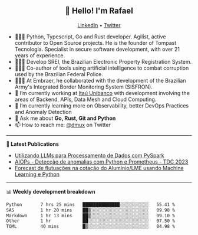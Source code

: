 <h2 align="center">👋 Hello! I'm Rafael</h2>
<p align="center">
  <a href="https://www.linkedin.com/in/rafaelsales">LinkedIn</a> •
  <a href="https://twitter.com/dmux">Twitter</a>
</p>


- 👨🏻‍💻 Python, Typescript, Go and Rust developer. Agilist, active contributor to Open Source projects. He is the founder of Tompast Tecnologia. Specialist in secure software development, with over 21 years of experience.
- 👨🏻‍💻 Develop SREI, the Brazilian Electronic Property Registration System.
- 👨🏻‍💻 Co-author of tools using artificial intelligence to combat corruption used by the Brazilian Federal Police.
- 👨🏻‍💻 At Embraer, he collaborated with the development of the Brazilian Army's Integrated Border Monitoring System (SISFRON).
- 🔭 I’m currently working at [Itaú Unibanco](https://www.itau.com.br) with development involving the areas of Backend, APIs, Data Mesh and Cloud Computing.
- 🌱 I’m currently learning more on Observability, better DevOps Practices and Anomaly Detection
- 💬 Ask me about **Go, Rust, Git and Python**
- 📫 How to reach me: [@dmux](https://twitter.com/dmux) on Twitter

-------

**📝 Latest Publications**

<!-- BLOG-POST-LIST:START -->
- [Utilizando LLMs para Processamento de Dados com PySpark](https://www.linkedin.com/pulse/utilizando-llms-para-processamento-de-dados-com-pyspark-rafael-sales-n4abe/)
- [AIOPs - Detecção de anomalias com Python e Prometheus - TDC 2023](https://www.linkedin.com/posts/rafaelsales_aiops-detec%C3%A7%C3%A3o-de-anomalias-com-python-activity-7110731103132372992-LHMO?utm_source=share&utm_medium=member_desktop)
- [Forecast de flutuações na cotação do Alumínio/LME usando Machine Learning e Python](https://www.linkedin.com/pulse/forecast-de-flutua%C3%A7%C3%B5es-na-cota%C3%A7%C3%A3o-do-alum%C3%ADniolme-usando-rafael-sales)
<!-- BLOG-POST-LIST:END -->

-------

📊 **Weekly development breakdown**
<!--START_SECTION:waka-->

```txt
Python       7 hrs 25 mins   ██████████████░░░░░░░░░░░   55.41 %
SAS          1 hr 20 mins    ██▒░░░░░░░░░░░░░░░░░░░░░░   09.98 %
Markdown     1 hr 13 mins    ██▒░░░░░░░░░░░░░░░░░░░░░░   09.10 %
Other        1 hr            ██░░░░░░░░░░░░░░░░░░░░░░░   07.50 %
TOML         40 mins         █▒░░░░░░░░░░░░░░░░░░░░░░░   04.98 %
```

<!--END_SECTION:waka-->
